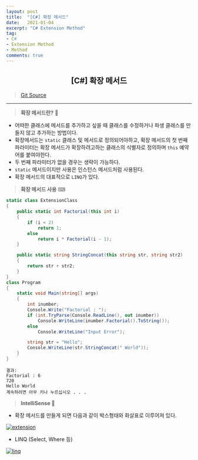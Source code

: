 ```yaml
---
layout: post
title:  "[C#] 확장 메서드"
date:   2021-01-04
excerpt: "C# Extension Method"
tag: 
- C#
- Extension Method
- Method
comments: true
---
```


## <center>[C#] 확장 메서드</center>  

>[Git Source](https://github.com/chanos-dev/blogcode/tree/master/21-0104)

---

> <b>확장 메서드란?</b> 🔨

- 어떠한 클래스에 메서드를 추가하고 싶을 때 클래스를 수정하거나 파생 클래스를 만들지 않고 추가하는 방법이다.
- 확장메서드는 `static` 클래스 및 메서드로 정의되어야하고, 확장 메서드의 첫 번째 파라미터는 확장 메서드가 확장하려고하는 클래스의 식별자로 정의하며 `this` 예약어를 붙여야한다.
- 두 번째 파라미터가 없을 경우는 생략이 가능하다.
- `static` 메서드이지만 사용은 인스턴스 메서드처럼 사용된다.
- 확장 메서드의 대표적으로 `LINQ`가 있다.

> <b>확장 메서드 사용</b> ⌨

```c#
static class ExtensionClass
{
    public static int Factorial(this int i)
    {
        if (i < 2)
            return 1;
        else
            return i * Factorial(i - 1);
    }

    public static string StringConcat(this string str, string str2)
    {
        return str + str2;
    }
}
class Program
{
    static void Main(string[] args)
    {
        int inumber;
        Console.Write("Factorial : ");
        if (int.TryParse(Console.ReadLine(), out inumber))
            Console.WriteLine(inumber.Factorial().ToString());
        else
            Console.WriteLine("Input Error"); 

        string str = "Hello"; 
        Console.WriteLine(str.StringConcat(" World"));
    }
}
```

```
결과:
Factorial : 6
720
Hello World
계속하려면 아무 키나 누르십시오 . . .
```

> <b> IntelliSense </b> 🔖

- 확장 메서드를 만들게 되면 다음과 같이 박스형태와 화살표로 이루어져 있다.

<a href="{{ site.url }}/images/posts/2021-01-04/extension.png"><img src="{{ site.url }}/images/posts/2021-01-04/extension.png" alt="extension"></a> 

- LINQ (Select, Where 등)

<a href="{{ site.url }}/images/posts/2021-01-04/linq.png"><img src="{{ site.url }}/images/posts/2021-01-04/linq.png" alt="linq"></a> 